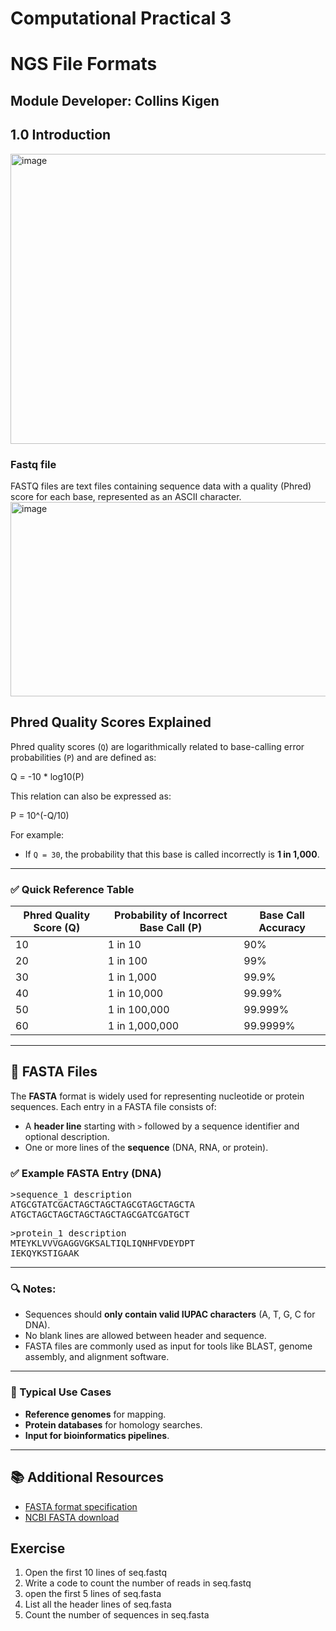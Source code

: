 # Computational Practical 3
# NGS File Formats
## Module Developer: Collins Kigen
## 1.0 Introduction
<img width="768" height="464" alt="image" src="https://github.com/user-attachments/assets/da1c7731-228f-48e4-b81c-342a98a548d8" />



### Fastq file
FASTQ files are text files containing sequence data with a quality (Phred) score for each base, represented as an ASCII character. 
<img width="553" height="311" alt="image" src="https://github.com/user-attachments/assets/8ebc939d-6a86-4266-82cd-7435086d955f" />
## Phred Quality Scores Explained

Phred quality scores (`Q`) are logarithmically related to base-calling error probabilities (`P`) and are defined as:

Q = -10 * log10(P)


This relation can also be expressed as:

P = 10^(-Q/10)


For example:
- If `Q = 30`, the probability that this base is called incorrectly is **1 in 1,000**.

---

### ✅ Quick Reference Table

| **Phred Quality Score (Q)** | **Probability of Incorrect Base Call (P)** | **Base Call Accuracy** |
|------------------------------|--------------------------------------------|--------------------------|
| 10                           | 1 in 10                                    | 90%                     |
| 20                           | 1 in 100                                   | 99%                     |
| 30                           | 1 in 1,000                                 | 99.9%                   |
| 40                           | 1 in 10,000                                | 99.99%                  |
| 50                           | 1 in 100,000                               | 99.999%                 |
| 60                           | 1 in 1,000,000                             | 99.9999%                |

---

## 📄 FASTA Files

The **FASTA** format is widely used for representing nucleotide or protein sequences. Each entry in a FASTA file consists of:

- A **header line** starting with `>` followed by a sequence identifier and optional description.
- One or more lines of the **sequence** (DNA, RNA, or protein).

### ✅ Example FASTA Entry (DNA)
<pre>
>sequence_1 description
ATGCGTATCGACTAGCTAGCTAGCGTAGCTAGCTA
ATGCTAGCTAGCTAGCTAGCTAGCGATCGATGCT
</pre>

<pre>
>protein_1 description
MTEYKLVVVGAGGVGKSALTIQLIQNHFVDEYDPT
IEKQYKSTIGAAK
</pre>
---

### 🔍 Notes:
- Sequences should **only contain valid IUPAC characters** (A, T, G, C for DNA).
- No blank lines are allowed between header and sequence.
- FASTA files are commonly used as input for tools like BLAST, genome assembly, and alignment software.

---

### 📂 Typical Use Cases
- **Reference genomes** for mapping.
- **Protein databases** for homology searches.
- **Input for bioinformatics pipelines**.

---

## 📚 Additional Resources
- [FASTA format specification](https://blast.ncbi.nlm.nih.gov/doc/fasta.html)
- [NCBI FASTA download](https://www.ncbi.nlm.nih.gov/)




## Exercise
1. Open the first 10 lines of seq.fastq
2. Write a code to count the number of reads in seq.fastq
3. open the first 5 lines of seq.fasta
4. List all the header lines of seq.fasta
5. Count the number of sequences in seq.fasta
